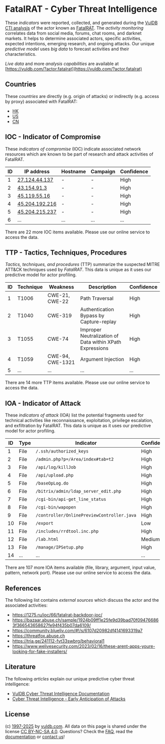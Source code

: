 # FatalRAT - Cyber Threat Intelligence

These _indicators_ were reported, collected, and generated during the [VulDB CTI analysis](https://vuldb.com/?kb.cti) of the actor known as [FatalRAT](https://vuldb.com/?actor.fatalrat). The _activity monitoring_ correlates data from social media, forums, chat rooms, and darknet markets. It helps to determine associated actors, specific activities, expected intentions, emerging research, and ongoing attacks. Our unique _predictive model_ uses _big data_ to forecast activities and their characteristics.

_Live data_ and more _analysis capabilities_ are available at [https://vuldb.com/?actor.fatalrat](https://vuldb.com/?actor.fatalrat)

## Countries

These _countries_ are directly (e.g. origin of attacks) or indirectly (e.g. access by proxy) associated with FatalRAT:

* [HK](https://vuldb.com/?country.hk)
* [US](https://vuldb.com/?country.us)
* [CN](https://vuldb.com/?country.cn)

## IOC - Indicator of Compromise

These _indicators of compromise_ (IOC) indicate associated network resources which are known to be part of research and attack activities of FatalRAT.

ID | IP address | Hostname | Campaign | Confidence
-- | ---------- | -------- | -------- | ----------
1 | [27.124.44.137](https://vuldb.com/?ip.27.124.44.137) | - | - | High
2 | [43.154.91.3](https://vuldb.com/?ip.43.154.91.3) | - | - | High
3 | [45.119.55.16](https://vuldb.com/?ip.45.119.55.16) | - | - | High
4 | [45.204.192.216](https://vuldb.com/?ip.45.204.192.216) | - | - | High
5 | [45.204.215.237](https://vuldb.com/?ip.45.204.215.237) | - | - | High
6 | ... | ... | ... | ...

There are 22 more IOC items available. Please use our online service to access the data.

## TTP - Tactics, Techniques, Procedures

_Tactics, techniques, and procedures_ (TTP) summarize the suspected MITRE ATT&CK techniques used by _FatalRAT_. This data is unique as it uses our predictive model for actor profiling.

ID | Technique | Weakness | Description | Confidence
-- | --------- | -------- | ----------- | ----------
1 | T1006 | CWE-21, CWE-22 | Path Traversal | High
2 | T1040 | CWE-319 | Authentication Bypass by Capture-replay | High
3 | T1055 | CWE-74 | Improper Neutralization of Data within XPath Expressions | High
4 | T1059 | CWE-94, CWE-1321 | Argument Injection | High
5 | ... | ... | ... | ...

There are 14 more TTP items available. Please use our online service to access the data.

## IOA - Indicator of Attack

These _indicators of attack_ (IOA) list the potential fragments used for technical activities like reconnaissance, exploitation, privilege escalation, and exfiltration by FatalRAT. This data is unique as it uses our predictive model for actor profiling.

ID | Type | Indicator | Confidence
-- | ---- | --------- | ----------
1 | File | `/.ssh/authorized_keys` | High
2 | File | `/admin.php?p=/Area/index#tab=t2` | High
3 | File | `/api/log/killJob` | High
4 | File | `/api/upload.php` | High
5 | File | `/baseOpLog.do` | High
6 | File | `/bitrix/admin/ldap_server_edit.php` | High
7 | File | `/cgi-bin/api-get_line_status` | High
8 | File | `/cgi-bin/wapopen` | High
9 | File | `/controller/OnlinePreviewController.java` | High
10 | File | `/export` | Low
11 | File | `/includes/rrdtool.inc.php` | High
12 | File | `/lab.html` | Medium
13 | File | `/manage/IPSetup.php` | High
14 | ... | ... | ...

There are 107 more IOA items available (file, library, argument, input value, pattern, network port). Please use our online service to access the data.

## References

The following list contains _external sources_ which discuss the actor and the associated activities:

* https://1275.ru/ioc/66/fatalrat-backdoor-ioc/
* https://bazaar.abuse.ch/sample/1924b09ff1e25fe9d39bad70f094766863f366543658627fe94f435b07da6109/
* https://community.blueliv.com/#!/s/6107d20982df4141693319a7
* https://threatfox.abuse.ch
* https://tria.ge/241112-fvt33swbrg/behavioral1
* https://www.welivesecurity.com/2023/02/16/these-arent-apps-youre-looking-for-fake-installers/

## Literature

The following _articles_ explain our unique predictive cyber threat intelligence:

* [VulDB Cyber Threat Intelligence Documentation](https://vuldb.com/?kb.cti)
* [Cyber Threat Intelligence - Early Anticipation of Attacks](https://www.scip.ch/en/?labs.20201022)

## License

(c) [1997-2025](https://vuldb.com/?kb.changelog) by [vuldb.com](https://vuldb.com/?kb.about). All data on this page is shared under the license [CC BY-NC-SA 4.0](https://creativecommons.org/licenses/by-nc-sa/4.0/). Questions? Check the [FAQ](https://vuldb.com/?kb.faq), read the [documentation](https://vuldb.com/?kb) or [contact us](https://vuldb.com/?contact)!
